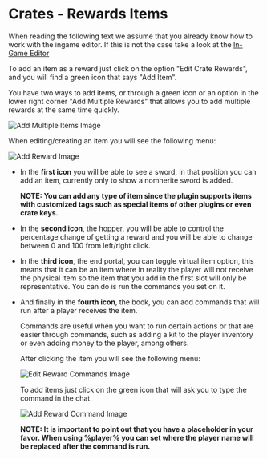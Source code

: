# Crates -  Rewards Items

When reading the following text we assume that you already know how to work with the ingame editor. If this is not the case take a look at the [In-Game Editor](LINK_HERE)

To add an item as a reward just click on the option "Edit Crate Rewards", and you will find a green icon that says "Add Item".

You have two ways to add items, or through a green icon or an option in the lower right corner "Add Multiple Rewards" that allows you to add multiple rewards at the same time quickly.

![Add Multiple Items Image](https://github.com/Phoenix-Plugins/phoenix-crates-wiki/tree/main/images/Rewards-Items-1.png)

When editing/creating an item you will see the following menu:

![Add Reward Image](https://github.com/Phoenix-Plugins/phoenix-crates-wiki/tree/main/images/Rewards-Items-2.png)

* In the **first icon** you will be able to see a sword, in that position you can add an item, currently only to show a nomherite sword is added.

  **NOTE: You can add any type of item since the plugin supports items with customized tags such as special items of other plugins or even crate keys.**

* In the **second icon**, the hopper, you will be able to control the percentage change of  getting a reward and you will be able to change between 0 and 100 from left/right click.

* In the **third icon**, the end portal, you can toggle virtual item option, this means that it can be an item where in reality the player will not receive the physical item so the item that you add in the first slot will only be representative. You can do is run the commands you set on it.

* And finally in the **fourth icon**, the book, you can add commands that will run after a player receives the item.

  Commands are useful when you want to run certain actions or that are easier through commands, such as adding a kit to the player inventory or even adding money to the player, among others.

  After clicking the item you will see the following menu:

  ![Edit Reward Commands Image](https://github.com/Phoenix-Plugins/phoenix-crates-wiki/tree/main/images/Rewards-Items-3.png)

  To add items just click on the green icon that will ask you to type the command in the chat.

  ![Add Reward Command Image](https://github.com/Phoenix-Plugins/phoenix-crates-wiki/tree/main/images/Rewards-Items-4.png)

  **NOTE: It is important to point out that you have a placeholder in your favor. When using %player% you can set where the player name will be replaced after the command is run.**
